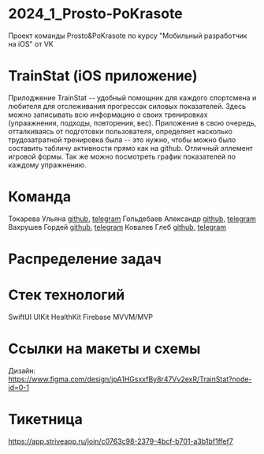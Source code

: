 # 2024_1_Prosto-PoKrasote
Проект команды Prosto&amp;PoKrasote по курсу "Мобильный разработчик на iOS" от VK

# TrainStat (iOS приложение)
Прилоджение TrainStat -- удобный помощник для каждого спортсмена и любителя для отслеживания прогрессак силовых показателей. Здесь можно записывать всю информацию о своих тренировках (упраажнения, подходы, повторения, вес). Приложение в свою очередь, отталкиваясь от подготовки пользователя, определяет насколько трудозатратной тренировка была -- это нужно, чтобы можно было составить табличу активности прямо как на github. Отличный эллемент игровой формы. Так же можно посмотреть график показателей по каждому упражнению.

# Команда
Токарева Ульяна [github](https://github.com/ulwwww), [telegram](https://t.me/ulwww1_3)
Гольдебаев Александр [github](https://github.com/Alexanderbtw), [telegram](https://t.me/bornToWhine)
Вахрушев Гордей [github](https://github.com/vakhrushevgp), [telegram](https://t.me/gordei_ebu_blyadei)
Ковалев Глеб [github](https://github.com/A8stern), [telegram](https://t.me/a8stern)

#  Распределение задач

# Стек технологий
SwiftUI 
UIKit
HealthKit
Firebase
MVVM/MVP

# Ссылки на макеты и схемы
Дизайн: https://www.figma.com/design/jpA1HGsxxfBy8r47Vv2exR/TrainStat?node-id=0-1

# Тикетница
https://app.striveapp.ru/join/c0763c98-2379-4bcf-b701-a3b1bf1ffef7
